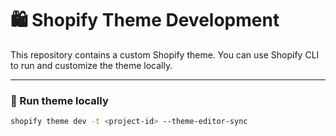 # 🛍️ Shopify Theme Development

This repository contains a custom Shopify theme. You can use Shopify CLI to run and customize the theme locally.

---

### 🚀 Run theme locally

```bash
shopify theme dev -t <project-id> --theme-editor-sync
